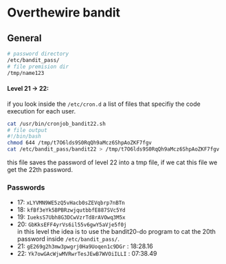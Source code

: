 # Overthewire bandit

## General
```bash
# password directory
/etc/bandit_pass/
# file premision dir
/tmp/name123
```
#### Level 21 -> 22:
if you look inside the `/etc/cron.d` a list of files that specifiy the code execution for each user. 
```bash
cat /usr/bin/cronjob_bandit22.sh
# file output
#!/bin/bash
chmod 644 /tmp/t7O6lds9S0RqQh9aMcz6ShpAoZKF7fgv
cat /etc/bandit_pass/bandit22 > /tmp/t7O6lds9S0RqQh9aMcz6ShpAoZKF7fgv
```
this file saves the password of level 22 into a tmp file, if we cat this file we get the 22th password.


### Passwords
- 17: `xLYVMN9WE5zQ5vHacb0sZEVqbrp7nBTn`
- 18: `kfBf3eYk5BPBRzwjqutbbfE887SVc5Yd`
- 19: `IueksS7Ubh8G3DCwVzrTd8rAVOwq3M5x`
- 20: `GbKksEFF4yrVs6il55v6gwY5aVje5f0j` <br>
     in this level the idea is to use the bandit20-do program to cat the 20th password inside `/etc/bandit_pass/`.
- 21: `gE269g2h3mw3pwgrj0Ha9Uoqen1c9DGr` : 18:28.16
- 22: `Yk7owGAcWjwMVRwrTesJEwB7WVOiILLI` : 07:38.49

